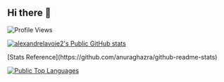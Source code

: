 ## Hi there 👋
![Profile Views ](https://komarev.com/ghpvc/?username=alexandrelavoie2)

[![alexandrelavoie2's Public GitHub stats](https://github-readme-stats.vercel.app/api?username=alexandrelavoie2)](https://github.com/anuraghazra/github-readme-stats)
<p>[Stats Reference](https://github.com/anuraghazra/github-readme-stats)</p>

[![Public Top Languages](https://github-readme-stats.vercel.app/api/top-langs/?username=alexandrelavoie2)](https://github.com/anuraghazra/github-readme-stats)
<!--
**alexandrelavoie2/alexandrelavoie2** is a ✨ _special_ ✨ repository because its `README.md` (this file) appears on your GitHub profile.

Here are some ideas to get you started:

- 🔭 I’m currently working on ...
- 🌱 I’m currently learning ...
- 👯 I’m looking to collaborate on ...
- 🤔 I’m looking for help with ...
- 💬 Ask me about ...
- 📫 How to reach me: ...
- 😄 Pronouns: ...
- ⚡ Fun fact: ...
-->
